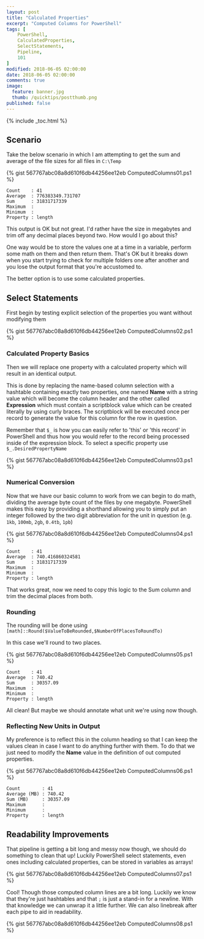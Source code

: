 ```yaml
---
layout: post
title: "Calculated Properties"
excerpt: "Computed Columns for PowerShell"
tags: [
    PowerShell,
    CalculatedProperties,
    SelectStatements,
    Pipeline,
    101
]
modified: 2018-06-05 02:00:00
date: 2018-06-05 02:00:00
comments: true
image:
  feature: banner.jpg
  thumb: /quicktips/postthumb.png
published: false
---
```

{% include _toc.html %}

## Scenario

Take the below scenario in which I am attempting to get the sum and average of the file sizes for all files in `C:\Temp`

{% gist 567767abc08a8d610f6db44256ee12eb ComputedColumns01.ps1 %}

    Count    : 41
    Average  : 776383349.731707
    Sum      : 31831717339
    Maximum  :
    Minimum  :
    Property : length

This output is OK but not great. I'd rather have the size in megabytes and trim off any decimal places beyond two. How would I go about this?

One way would be to store the values one at a time in a variable, perform some math on them and then return them. That's OK but it breaks down when you start trying to check for multiple folders one after another and you lose the output format that you're accustomed to.

The better option is to use some calculated properties. 

## Select Statements

First begin by testing explicit selection of the properties you want without modifying them

{% gist 567767abc08a8d610f6db44256ee12eb ComputedColumns02.ps1 %}

### Calculated Property Basics

Then we will replace one property with a calculated property which will result in an identical output.

This is done by replacing the name-based column selection with a hashtable containing exactly two properties, one named **Name** with a string value which will become the column header and the other called **Expression** which must contain a scriptblock value which can be created literally by using curly braces. The scriptblock will be executed once per record to generate the value for this column for the row in question.

Remember that `$_` is how you can easily refer to 'this' or 'this record' in PowerShell and thus how you would refer to the record being processed inside of the expression block. To select a specific property use `$_.DesiredPropertyName`

{% gist 567767abc08a8d610f6db44256ee12eb ComputedColumns03.ps1 %}

### Numerical Conversion

Now that we have our basic column to work from we can begin to do math, dividing the average byte count of the files by one megabyte. PowerShell makes this easy by providing a shorthand allowing you to simply put an integer followed by the two digit abbreviation for the unit in question (e.g. `1kb`, `100mb`, `2gb`, `0.4tb`, `1pb`)

{% gist 567767abc08a8d610f6db44256ee12eb ComputedColumns04.ps1 %}

    Count    : 41
    Average  : 740.416860324581
    Sum      : 31831717339
    Maximum  :
    Minimum  :
    Property : length

That works great, now we need to copy this logic to the Sum column and trim the decimal places from both.

### Rounding

The rounding will be done using `[math]::Round($ValueToBeRounded,$NumberOfPlacesToRoundTo)`

In this case we'll round to two places.

{% gist 567767abc08a8d610f6db44256ee12eb ComputedColumns05.ps1 %}

    Count    : 41
    Average  : 740.42
    Sum      : 30357.09
    Maximum  :
    Minimum  :
    Property : length

All clean! But maybe we should annotate what unit we're using now though.

### Reflecting New Units in Output

My preference is to reflect this in the column heading so that I can keep the values clean in case I want to do anything further with them. To do that we just need to modify the **Name** value in the definition of out computed properties.

{% gist 567767abc08a8d610f6db44256ee12eb ComputedColumns06.ps1 %}

    Count        : 41
    Average (MB) : 740.42
    Sum (MB)     : 30357.09
    Maximum      :
    Minimum      :
    Property     : length

## Readability Improvements

That pipeline is getting a bit long and messy now though, we should do something to clean that up! Luckily PowerShell select statements, even ones including calculated properties, can be stored in variables as arrays!

{% gist 567767abc08a8d610f6db44256ee12eb ComputedColumns07.ps1 %}

Cool! Though those computed column lines are a bit long. Luckily we know that they're just hashtables and that `;` is just a stand-in for a newline. With that knowledge we can unwrap it a little further. We can also linebreak after each pipe to aid in readability.

{% gist 567767abc08a8d610f6db44256ee12eb ComputedColumns08.ps1 %}